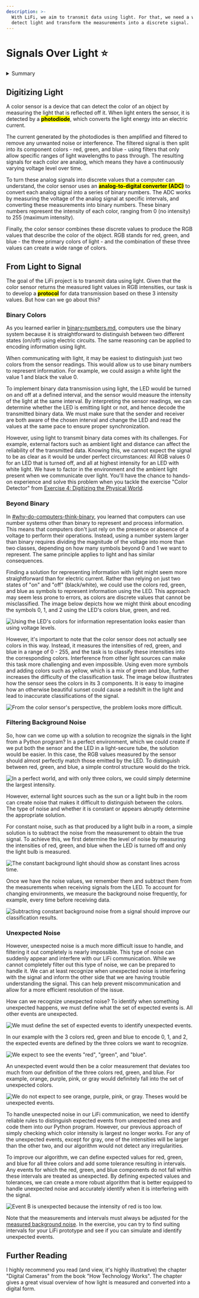 ```yaml
---
description: >-
  With LiFi, we aim to transmit data using light. For that, we need a way to
  detect light and transform the measurements into a discrete signal.
---
```


# Signals Over Light ⭐

<details>

<summary>Summary</summary>

This lesson is relevant for [Exercise 4: Digitizing the Physical World](https://github.com/winf-hsos/lifi-exercises/raw/main/exercises/04\_exercise\_digitizing\_the\_physical\_world.pdf).

</details>

## Digitizing Light

A color sensor is a device that can detect the color of an object by measuring the light that is reflected off it. When light enters the sensor, it is detected by a <mark style="background-color:yellow;">**photodiode**</mark>, which converts the light energy into an electric current.

The current generated by the photodiodes is then amplified and filtered to remove any unwanted noise or interference. The filtered signal is then split into its component colors - red, green, and blue - using filters that only allow specific ranges of light wavelengths to pass through. The resulting signals for each color are analog, which means they have a continuously varying voltage level over time.

To turn these analog signals into discrete values that a computer can understand, the color sensor uses an <mark style="background-color:yellow;">**analog-to-digital converter (ADC)**</mark> to convert each analog signal into a series of binary numbers. The ADC works by measuring the voltage of the analog signal at specific intervals, and converting these measurements into binary numbers. These binary numbers represent the intensity of each color, ranging from 0 (no intensity) to 255 (maximum intensity).

Finally, the color sensor combines these discrete values to produce the RGB values that describe the color of the object. RGB stands for red, green, and blue - the three primary colors of light - and the combination of these three values can create a wide range of colors.

## From Light to Signal

The goal of the LiFi project is to transmit data using light. Given that the color sensor returns the measured light values in RGB intensities, our task is to develop a <mark style="background-color:yellow;">**protocol**</mark> for data transmission based on these 3 intensity values. But how can we go about this?

### Binary Colors

As you learned earlier in [binary-numbers.md](../on-and-off/binary-numbers.md "mention"), computers use the binary system because it is straightforward to distinguish between two different states (on/off) using electric circuits. The same reasoning can be applied to encoding information using light.

When communicating with light, it may be easiest to distinguish just two colors from the sensor readings. This would allow us to use binary numbers to represent information. For example, we could assign a white light the value 1 and black the value 0.

To implement binary data transmission using light, the LED would be turned on and off at a defined interval, and the sensor would measure the intensity of the light at the same interval. By interpreting the sensor readings, we can determine whether the LED is emitting light or not, and hence decode the transmitted binary data. We must make sure that the sender and receiver are both aware of the chosen interval and change the LED and read the values at the same pace to ensure proper synchronization.

However, using light to transmit binary data comes with its challenges. For example, external factors such as ambient light and distance can affect the reliability of the transmitted data. Knowing this, we cannot expect the signal to be as clear as it would be under perfect circumstances: All RGB values 0 for an LED that is turned off, and all at highest intensity for an LED with white light. We have to factor in the environment and the ambient light present when we communicate over light. You'll have the chance to hands-on experience and solve this problem when you tackle the exercise "Color Detector" from [Exercise 4: Digitizing the Physical World](https://github.com/winf-hsos/lifi-exercises/raw/main/exercises/04\_exercise\_digitizing\_the\_physical\_world.pdf).

### Beyond Binary

In [#why-do-computers-think-binary](../on-and-off/binary-numbers.md#why-do-computers-think-binary "mention"), you learned that computers can use number systems other than binary to represent and process information. This means that computers don't just rely on the presence or absence of a voltage to perform their operations. Instead, using a number system larger than binary requires dividing the magnitude of the voltage into more than two classes, depending on how many symbols beyond 0 and 1 we want to represent. The same principle applies to light and has similar consequences.

Finding a solution for representing information with light might seem more straightforward than for electric current. Rather than relying on just two states of "on" and "off" (black/white), we could use the colors red, green, and blue as symbols to represent information using the LED. This approach may seem less prone to errors, as colors are discrete values that cannot be misclassified. The image below depicts how we might think about encoding the symbols 0, 1, and 2 using the LED's colors blue, green, and red.

<img src="../../.gitbook/assets/file.excalidraw (5).svg" alt="Using the LED&#x27;s colors for information representation looks easier than using voltage levels." class="gitbook-drawing">

However, it's important to note that the color sensor does not actually see colors in this way. Instead, it measures the intensities of red, green, and blue in a range of 0 - 255, and the task is to classify these intensities into the corresponding colors. Interference from other light sources can make this task more challenging and even impossible. Using even more symbols and adding colors such as yellow, which is a mix of green and blue, further increases the difficulty of the classification task. The image below illustrates how the sensor sees the colors in its 3 components. It is easy to imagine how an otherwise beautiful sunset could cause a redshift in the light and lead to inaccurate classifications of the signal.

<img src="../../.gitbook/assets/file.excalidraw (11).svg" alt="From the color sensor&#x27;s perspective, the problem looks more difficult." class="gitbook-drawing">

### Filtering Background Noise

So, how can we come up with a solution to recognize the signals in the light from a Python program? In a perfect environment, which we could create if we put both the sensor and the LED in a light-secure tube, the solution would be easier. In this case, the RGB values measured by the sensor should almost perfectly match those emitted by the LED. To distinguish between red, green, and blue, a simple control structure would do the trick.

<img src="../../.gitbook/assets/file.excalidraw (6).svg" alt="In a perfect world, and with only three colors, we could simply determine the largest intensity." class="gitbook-drawing">

However, external light sources such as the sun or a light bulb in the room can create noise that makes it difficult to distinguish between the colors. The type of noise and whether it is constant or appears abruptly determine the appropriate solution.

For constant noise, such as that produced by a light bulb in a room, a simple solution is to subtract the noise from the measurement to obtain the true signal. To achieve this, we first determine the level of noise by measuring the intensities of red, green, and blue when the LED is turned off and only the light bulb is measured.

<img src="../../.gitbook/assets/file.excalidraw.svg" alt="The constant background light should show as constant lines across time." class="gitbook-drawing">

Once we have the noise values, we remember them and subtract them from the measurements when receiving signals from the LED. To account for changing environments, we measure the background noise frequently, for example, every time before receiving data.

<img src="../../.gitbook/assets/file.excalidraw (3).svg" alt="Subtracting constant background noise from a signal should improve our classification results." class="gitbook-drawing">

### Unexpected Noise

However, unexpected noise is a much more difficult issue to handle, and filtering it out completely is nearly impossible. This type of noise can suddenly appear and interfere with our LiFi communication. While we cannot completely filter out this type of noise, we can be prepared to handle it. We can at least recognize when unexpected noise is interfering with the signal and inform the other side that we are having trouble understanding the signal. This can help prevent miscommunication and allow for a more efficient resolution of the issue.

How can we recognize unexpected noise? To identify when something unexpected happens, we must define what the set of expected events is. All other events are unexpected.

<img src="../../.gitbook/assets/file.excalidraw (14).svg" alt="We must define the set of expected events to identify unexpected events." class="gitbook-drawing">

In our example with the 3 colors red, green and blue to encode 0, 1, and 2, the expected events are  defined by the three colors we want to recognize.

<img src="../../.gitbook/assets/file.excalidraw (1).svg" alt="We expect to see the events &#x22;red&#x22;, &#x22;green&#x22;, and &#x22;blue&#x22;." class="gitbook-drawing">

An unexpected event would then be a color measurement that deviates too much from our definition of the three colors red, green, and blue. For example, orange, purple, pink, or gray would definitely fall into the set of unexpected colors.

<img src="../../.gitbook/assets/file.excalidraw (15).svg" alt="We do not expect to see orange, purple, pink, or gray. Theses would be unexpected events." class="gitbook-drawing">

To handle unexpected noise in our LiFi communication, we need to identify reliable rules to distinguish expected events from unexpected ones and code them into our Python program. However, our previous approach of simply checking which color intensity is largest no longer works. For any of the unexpected events, except for gray, one of the intensities will be larger than the other two, and our algorithm would not detect any irregularities.

To improve our algorithm, we can define expected values for red, green, and blue for all three colors and add some tolerance resulting in intervals. Any events for which the red, green, and blue components do not fall within these intervals are treated as unexpected. By defining expected values and tolerances, we can create a more robust algorithm that is better equipped to handle unexpected noise and accurately identify when it is interfering with the signal.

<img src="../../.gitbook/assets/file.excalidraw (16).svg" alt="Event B is unexpected because the intensity of red is too low." class="gitbook-drawing">



Note that the measurements and intervals must always be adjusted for the [measured background noise](signals-over-light.md#filtering-background-noise). In the exercise, you can try to find suiting intervals for your LiFi prototype and see if you can simulate and identify unexpected events.

## Further Reading

I highly recommend you read (and view, it's highly illustrative) the chapter "Digital Cameras" from the book "How Technology Works". The chapter gives a great visual overview of how light is measured and converted into a digital form.
